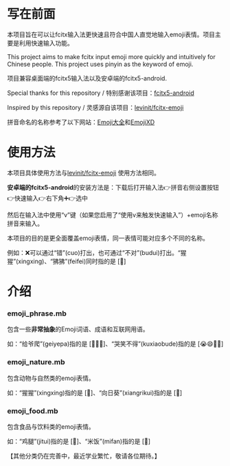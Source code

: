 # 写在前面
本项目旨在可以让fcitx输入法更快速且符合中国人直觉地输入emoji表情。项目主要是利用快速输入功能。

This project aims to make fcitx input emoji more quickly and intuitively for Chinese people. 
This project uses pinyin as the keyword of emoji.

项目兼容桌面端的fcitx5输入法以及安卓端的fcitx5-android.

Special thanks for this repository / 特别感谢该项目：[fcitx5-android](https://github.com/fcitx5-android/fcitx5-android)

Inspired by this repository / 灵感源自该项目：[levinit/fcitx-emoji](https://github.com/levinit/fcitx-emoji)

拼音命名的名称参考了以下网站：[Emoji大全](http://emojidaquan.com/)和[EmojiXD](https://emojixd.com/)

# 使用方法

本项目具体使用方法与[levinit/fcitx-emoji](https://github.com/levinit/fcitx-emoji) 使用方法相同。

**安卓端的fcitx5-android**的安装方法是：下载后打开输入法👉拼音右侧设置按钮👉快速输入👉右下角➕👉选中

然后在输入法中使用“v”键（如果您启用了“使用v来触发快速输入”）+emoji名称拼音来输入。

本项目的目的是更全面覆盖emoji表情，同一表情可能对应多个不同的名称。

例如：❌可以通过“错”(cuo)打出，也可通过“不对”(budui)打出。“猩猩”(xingxing)、“狒狒”(feifei)同时指的是 [🦍]

# 介绍

### emoji_phrase.mb

包含一些**非常抽象**的Emoji词语、成语和互联网用语。


如：“给爷爬”(geiyepa)指的是 [🤲👴🐛]、“哭笑不得”(kuxiaobude)指的是 [😭😄🙅🉐]

### emoji_nature.mb

包含动物与自然类的emoji表情。

如：“猩猩”(xingxing)指的是 [🦍]、“向日葵”(xiangrikui)指的是 [🌻]

### emoji_food.mb

包含食品与饮料类的emoji表情。

如：“鸡腿”(jitui)指的是 [🍗]、“米饭”(mifan)指的是 [🍚]

【其他分类仍在完善中，最近学业繁忙，敬请各位期待。】
